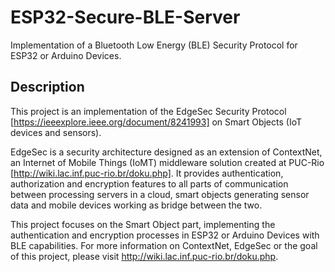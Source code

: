 # ESP32-Secure-BLE-Server
Implementation of a Bluetooth Low Energy (BLE) Security Protocol for ESP32 or Arduino Devices.

## Description
This project is an implementation of the EdgeSec Security Protocol [https://ieeexplore.ieee.org/document/8241993] on Smart Objects (IoT devices and sensors).

EdgeSec is a security architecture designed as an extension of ContextNet, an Internet of Mobile Things (IoMT) middleware solution created at PUC-Rio [http://wiki.lac.inf.puc-rio.br/doku.php].
It provides authentication, authorization and encryption features to all parts of communication between processing servers in a cloud, smart objects generating sensor data and mobile devices working as bridge between the two.

This project focuses on the Smart Object part, implementing the authentication and encryption processes in ESP32 or Arduino Devices with BLE capabilities. For more information on ContextNet, EdgeSec or the goal of this project, please visit http://wiki.lac.inf.puc-rio.br/doku.php.
